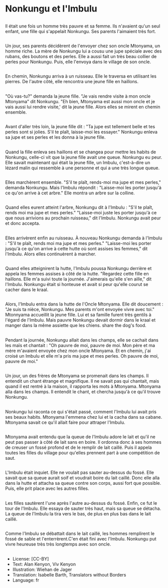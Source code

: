 # Nonkungu et l'Imbulu

##
Il était une fois un homme très
pauvre et sa femme. Ils n'avaient
qu'un seul enfant, une fille qui
s'appelait Nonkungu.
Ses parents l'aimaient très fort.

##
Un jour, ses parents décidèrent de
l'envoyer chez son oncle Mtonyama,
un homme riche.
La mère de Nonkungu lui a cousu
une jupe spéciale avec des rubans,
des boutons et des perles.
Elle a aussi fait un très beau collier
de perles pour Nonkungu.
Puis, elle l'envoya dans le village de
son oncle.

##
En chemin, Nonkungu arriva à un
ruisseau. Elle le traversa en utilisant
les pierres.
De l'autre côté, elle rencontra une
jeune fille en haillons.

##
"Où vas-tu?" demanda la jeune fille.
"Je vais rendre visite à mon oncle
Mtonyama" dit Nonkungu.
"Eh bien, Mtonyama est aussi mon
oncle et je vais aussi lui rendre
visite,' dit la jeune fille.
Alors elles se mirent en chemin
ensemble.

##
Avant d'aller très loin, la jeune fille
dit : "Ta jupe est tellement belle et
tes perles sont si jolies. S'il te plaît,
laisse-moi les essayer."
Nonkungu enleva sa jupe et ses
perles et les donna à la jeune fille.

##
Quand la fille enleva ses haillons et
se changea pour mettre les habits
de Nonkungu, celle-ci vit que la
jeune fille avait une queue.
Nonkungu eu peur.
Elle savait maintenant qui était la
jeune fille, un Imbulu, c'est-à-dire
un lézard malin qui ressemble à une
personne et qui a une très longue
queue.

##
Elles marchèrent ensemble.
"S'il te plaît, rends-moi ma jupe et
mes perles," demanda Nonkungu.
Mais l'Imbulu répondit : "Laisse-moi
les porter jusqu'à ce qu'on arrive à
cet arbre." Elle montra un arbre sur
la colline.

##
Quand elles eurent atteint l'arbre,
Nonkungu dit à l'Imbulu : "S'il te
plaît, rends moi ma jupe et mes
perles."
"Laisse-moi juste les porter jusqu'à
ce que nous arrivions au prochain
ruisseau," dit l'Imbulu.
Nonkungu avait peur et donc
accepta.

##
Elles arrivèrent enfin au ruisseau.
À nouveau Nonkungu demanda à
l'Imbulu : "S'il te plaît, rends moi ma
jupe et mes perles."
"Laisse-moi les porter jusqu'à ce
qu'on arrive à cette hutte où sont
assises les femmes," dit l'Imbulu.
Alors elles continuèrent à marcher.

##
Quand elles atteignirent la hutte,
l'Imbulu poussa Nonkungu derrière
et appela les femmes assises à côté
de la hutte.
"Regardez cette fille en haillons.
Elle m'a suivi toute la journée.
J'aimerais qu'elle s'en aille," dit
l'Imbulu.
Nonkungu était si honteuse et avait
si peur qu'elle courut se cacher
dans le kraal.

##
Alors, l'Imbulu entra dans la hutte
de l'Oncle Mtonyama. Elle dit
doucement : "Je suis ta nièce,
Nonkungu. Mes parents m'ont
envoyée vivre avec toi."
Mtonnyama accueillit la jeune fille.
Lui et sa famille furent très gentils à
l'égard de l'Imbulu.
Mais pauvre Nonkungu devait
dormir dans le kraal et manger dans
la même assiette que les chiens.
share the dog's food.

##
Pendant la journée, Nonkungu allait
dans les champs, elle se cachait
dans les maïs et chantait :
"Oh pauvre de moi, pauvre de moi.
Mon père et ma mère m'avaient
envoyée chez mon oncle
Mtonyama. Et en chemin, j'ai croisé
un Imbulu et elle m'a pris ma jupe
et mes perles.
Oh pauvre de moi, pauvre de moi."

##
Un jour, un des frères de Mtonyama
se promenait dans les champs. Il
entendit un chant étrange et
magnifique.
Il ne savait pas qui chantait, mais
quand il est rentré à la maison, il
rapporta les mots à Mtonyama.
Mtonyama alla dans les champs. Il
entendit le chant, et chercha
jusqu'à ce qu'il trouve Nonkungu.

##
Nonkungu lui raconta ce qui s'était
passé, comment l'Imbulu lui avait
pris ses beaux habits.
Mtonyama l'emmena chez lui et la
cacha dans sa cabane.
Mtonyama savait ce qu'il allait faire
pour attraper l'Imbulu.

##
Mtonyama avait entendu que la
queue de l'Imbulu adore le lait et
qu'il ne peut pas passer à côté de
lait sans en boire.
Il ordonna donc à ses hommes de
creuser un fossé profond et de le
remplir de lait caillé.
Puis il appela toutes les filles du
village pour qu'elles prennent part à
une compétition de saut.

##
L'Imbulu était inquiet. Elle ne
voulait pas sauter au-dessus du
fossé. Elle savait que sa queue
aurait soif et voudrait boire du lait
caillé.
Donc elle alla dans la hutte et
attacha sa queue contre son corps,
aussi fort que possible. Puis, elle
prit place avec les autres filles.

##
Les filles sautèrent l'une après
l'autre au-dessus du fossé. Enfin, ce
fut le tour de l'Imbulu.
Elle essaya de sauter très haut,
mais sa queue se détacha.
La queue de l'Imbulu la tira vers le
bas, de plus en plus bas dans le lait
caillé.

##
Comme l'Imbulu se débattait dans
le lait caillé, les hommes remplirent
le fossé de sable et
l'enterrèrent.C'en était fini avec
l'Imbulu.
Nonkungu put vivre heureuse très
très longtemps avec son oncle.

##
* License: [CC-BY]
* Text: Alan Kenyon, Viv Kenyon
* Illustration: Wiehan de Jager
* Translation: Isabelle Barth, Translators without Borders
* Language: fr
